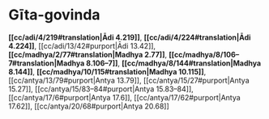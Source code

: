 # Gīta-govinda

**[[cc/adi/4/219#translation|Ādi 4.219]]**, **[[cc/adi/4/224#translation|Ādi 4.224]]**, [[cc/adi/13/42#purport|Ādi 13.42]], **[[cc/madhya/2/77#translation|Madhya 2.77]]**, **[[cc/madhya/8/106–7#translation|Madhya 8.106–7]]**, **[[cc/madhya/8/144#translation|Madhya 8.144]]**, **[[cc/madhya/10/115#translation|Madhya 10.115]]**, [[cc/antya/13/79#purport|Antya 13.79]], [[cc/antya/15/27#purport|Antya 15.27]], [[cc/antya/15/83–84#purport|Antya 15.83–84]], [[cc/antya/17/6#purport|Antya 17.6]], [[cc/antya/17/62#purport|Antya 17.62]], [[cc/antya/20/68#purport|Antya 20.68]]

